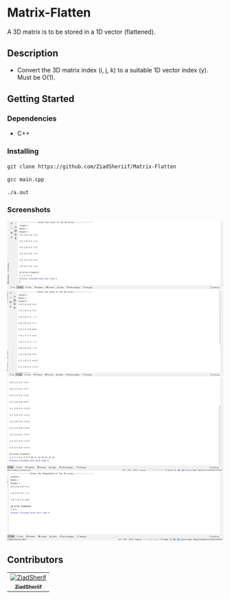 [//]: # (<div align="center">)

[//]: # ()
[//]: # ([![contributors]&#40;https://img.shields.io/github/contributors/ZiadSheriif/Matrix-Flatten&#41;]&#40;https://github.com/ZiadSheriif/Matrix-Flatten/contributors&#41;)

[//]: # ([![license]&#40;https://img.shields.io/pypi/l/ansicolortags.svg&#41;]&#40;LICENSE&#41;)

[//]: # ([![forks]&#40;https://img.shields.io/github/forks/ZiadSheriif/Matrix-Flatten&#41;]&#40;https://github.com/ZiadSheriif/Matrix-Flatten/network&#41;)

# Matrix-Flatten

[//]: # ([![issues]&#40;https://img.shields.io/github/issues/ZiadSheriif/Matrix-Flatten&#41;]&#40;https://github.com/ZiadSheriif/Matrix-Flatten/issues&#41;)

[//]: # ()
[//]: # (</div>)

<!-- <div align="center">

[//]: # ([![stars]&#40;https://img.shields.io/github/stars/ZiadSheriif/Matrix-Flatten&#41;]&#40;https://github.com/ZiadSheriif/Matrix-Flatten/stargazers&#41;)

</div> -->

A 3D matrix is to be stored in a 1D vector (flattened).
## Description
* Convert the 3D matrix index (i, j, k) to a suitable 1D vector index (y). Must be O(1).

## Getting Started

### Dependencies

* C++

### Installing

```
git clone https://github.com/ZiadSheriif/Matrix-Flatten 
```

```
gcc main.cpp
```

```
./a.out
```

### Screenshots
![start](screenshots/Screenshot1.png)
![start](screenshots/Screenshot2.png)
![start](screenshots/Screenshot3.png)
![start](screenshots/Screenshot4.png)


 ## Contributors
 <table>
<tr>
<td align="center">
<a href="https://github.com/ZiadSheriif" target="_black">
<img src="https://avatars.githubusercontent.com/u/78238570?s=400&u=1f78e959d28bd83d089c054631369723f9309b20&v=4" width="150px;" alt="ZiadSherif"/><br /><sub><b>ZiadSheriif</b></sub></a><br />
</td>
</tr>
 </table>

